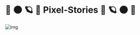#  :milky_way: :new_moon: :ringed_planet: :stars: Pixel-Stories :stars: :ringed_planet: :new_moon: :milky_way:

![img](https://im5.ezgif.com/tmp/ezgif-5-1404dae7d0.gif)

